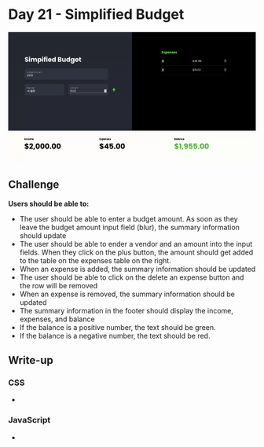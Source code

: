 # Day 21 - Simplified Budget

![Advent of JavaScript](screen.gif)

## Challenge

**Users should be able to:**

-   The user should be able to enter a budget amount. As soon as they leave the budget amount input field (blur), the summary information should update
-   The user should be able to ender a vendor and an amount into the input fields. When they click on the plus button, the amount should get added to the table on the expenses table on the right.
-   When an expense is added, the summary information should be updated
-   The user should be able to click on the delete an expense button and the row will be removed
-   When an expense is removed, the summary information should be updated
-   The summary information in the footer should display the income, expenses, and balance
-   If the balance is a positive number, the text should be green.
-   If the balance is a negative number, the text should be red.

## Write-up

### CSS

-

### JavaScript

-

